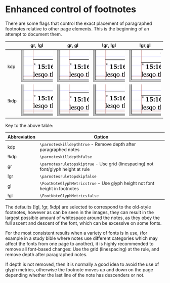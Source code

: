 # Enhanced control of footnotes
There are some flags that control the exact placement of paragraphed footnotes relative to other page elements. This is the beginning of an attempt to document them.

|  | gr, !gl | gr, gl  | !gr, !gl | !gr,gl |
|--|--|--|--|--|
| kdp |  ![](imgs/Notes-killdepth-gridrule-noglyphs.png)  | ![](imgs/Notes-killdepth-gridrule-glyphs.png)  |  ![](imgs/Notes-killdepth-nogridrule-noglyphs.png)  | ![](imgs/Notes-killdepth-nogridrule-glyphs.png)  |
| !kdp |  ![](imgs/Notes-nokilldepth-gridrule-noglyphs.png)  | ![](imgs/Notes-nokilldepth-gridrule-glyphs.png)  |  ![](imgs/Notes-nokilldepth-nogridrule-noglyphs.png)  | ![](imgs/Notes-nokilldepth-nogridrule-glyphs.png)  |

Key to the above table:

|Abbreviation | Option|
|--|--|
| kdp | `\parnoteskilldepthtrue` - Remove depth after paragraphed notes|
| !kdp | `\parnoteskilldepthfalse` |
| gr	| `\parnotesruletopskiptrue`  - Use grid (linespacing) not font/glyph height at rule|
| !gr	| `\parnotesruletopskipfalse`  |
| gl	| `\FootNoteGlyphMetricstrue` - Use glyph height not font height in footnotes |
| !gl | `\FootNoteGlyphMetricsfalse`| 

The defaults (!gl, !gr, !kdp) are selected to correspond to the old-style footnotes, however as can be seen in the images, they can result in the largest possible amount of whitespace around the notes, as they obey the full ascent and descent of the font, which can be excessive on some fonts.

For the most consistent results when a variety of fonts is in use, (for example in a study bible where notes use different categories which may affect the fonts from one page to another), it is highly recommended to remove all font-based changes: Use the grid (linespacing) at the rule, and remove depth after paragraphed notes.

If depth is not removed, then it is normally a good idea to avoid the use of glyph metrics, otherwise the footnote moves up and down on the page depending whether the last line of the note has descenders or not.